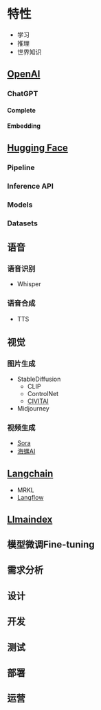 # 特性
* 学习
* 推理
* 世界知识

## [OpenAI](https://openai.com/)
### ChatGPT
#### Complete
#### Embedding

## [Hugging Face](https://huggingface.co/)
### Pipeline
### Inference API
### Models
### Datasets

## 语音
### 语音识别
* Whisper

### 语音合成
* TTS

## 视觉
### 图片生成
* StableDiffusion
  * CLIP
  * ControlNet
  * [CIVITAI](https://civitai.com/)
* Midjourney


### 视频生成
* [Sora](https://sora.com)
* [海螺AI](https://hailuoai.com)

## [Langchain](https://www.langchain.com/)
* MRKL
* [Langflow](https://www.langflow.org/)

## [Llmaindex](https://www.llamaindex.ai/)

## 模型微调Fine-tuning
 
## 需求分析

## 设计

## 开发

## 测试

## 部署

## 运营